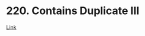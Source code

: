 # 220. Contains Duplicate III
[Link](https://leetcode.com/problems/contains-duplicate-iii/description/)
